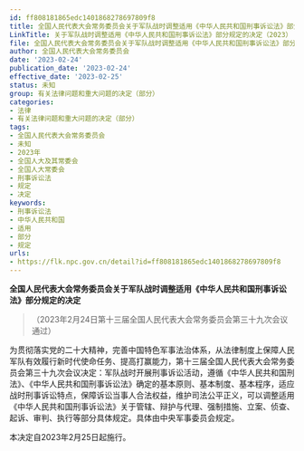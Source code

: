 ```yaml
---
id: ff808181865edc1401868278697809f8
title: 全国人民代表大会常务委员会关于军队战时调整适用《中华人民共和国刑事诉讼法》部分规定的决定
LinkTitle: 关于军队战时调整适用《中华人民共和国刑事诉讼法》部分规定的决定（2023）
file: 全国人民代表大会常务委员会关于军队战时调整适用《中华人民共和国刑事诉讼法》部分规定的决定_20230224_ff808181865edc1401868278697809f8.docx
author: 全国人民代表大会常务委员会
date: '2023-02-24'
publication_date: '2023-02-24'
effective_date: '2023-02-25'
status: 未知
group: 有关法律问题和重大问题的决定（部分）
categories:
- 法律
- 有关法律问题和重大问题的决定（部分）
tags:
- 全国人民代表大会常务委员会
- 未知
- 2023年
- 全国人大及其常委会
- 全国人大常委会
- 刑事诉讼法
- 规定
- 决定
keywords:
- 刑事诉讼法
- 中华人民共和国
- 适用
- 部分
- 规定
urls:
- https://flk.npc.gov.cn/detail?id=ff808181865edc1401868278697809f8
---
```


**全国人民代表大会常务委员会关于军队战时调整适用《中华人民共和国刑事诉讼法》部分规定的决定**

> （2023年2月24日第十三届全国人民代表大会常务委员会第三十九次会议通过）

为贯彻落实党的二十大精神，完善中国特色军事法治体系，从法律制度上保障人民军队有效履行新时代使命任务、提高打赢能力，第十三届全国人民代表大会常务委员会第三十九次会议决定：军队战时开展刑事诉讼活动，遵循《中华人民共和国刑法》、《中华人民共和国刑事诉讼法》确定的基本原则、基本制度、基本程序，适应战时刑事诉讼特点，保障诉讼当事人合法权益，维护司法公平正义，可以调整适用《中华人民共和国刑事诉讼法》关于管辖、辩护与代理、强制措施、立案、侦查、起诉、审判、执行等部分具体规定。具体由中央军事委员会规定。

本决定自2023年2月25日起施行。
